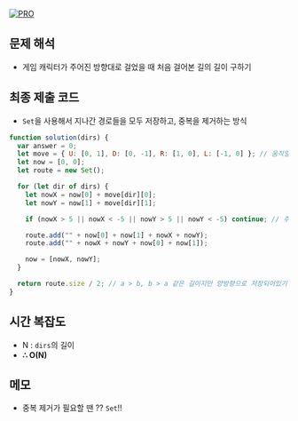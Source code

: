[![PRO]][Link]

## 문제 해석

- 게임 캐릭터가 주어진 방향대로 걸었을 때 처음 걸어본 길의 길이 구하기

## 최종 제출 코드

- `Set`을 사용해서 지나간 경로들을 모두 저장하고, 중복을 제거하는 방식

```js
function solution(dirs) {
  var answer = 0;
  let move = { U: [0, 1], D: [0, -1], R: [1, 0], L: [-1, 0] }; // 움직일 방향
  let now = [0, 0];
  let route = new Set();

  for (let dir of dirs) {
    let nowX = now[0] + move[dir][0];
    let nowY = now[1] + move[dir][1];

    if (nowX > 5 || nowX < -5 || nowY > 5 || nowY < -5) continue; // 주어진 영역 안에 있는지 확인

    route.add("" + now[0] + now[1] + nowX + nowY);
    route.add("" + nowX + nowY + now[0] + now[1]);

    now = [nowX, nowY];
  }

  return route.size / 2; // a > b, b > a 같은 길이지만 양방향으로 저장되어있기 때문에 나누기 2
}
```

## 시간 복잡도

- N : `dirs`의 길이
- **∴ O(N)**

## 메모

- 중복 제거가 필요할 땐 ?? `Set`!!

<!---------------------------------------------------------------------------->

[PRO]: https://github.com/GoSSaChin/algorithm-js/assets/107768516/67c43b52-bc3f-4571-a249-5519021afbb0
[Link]: https://school.programmers.co.kr/learn/courses/30/lessons/49994
